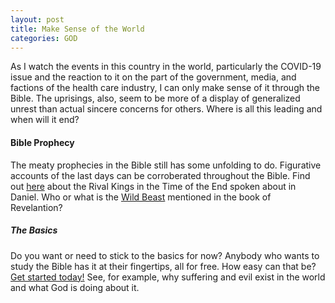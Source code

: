 ```yaml
---
layout: post
title: Make Sense of the World
categories: GOD
---
```


As I watch the events in this country in the world, particularly the COVID-19 issue and the reaction to it on the part of the government, media, and factions of the health care industry, I can only make sense of it through the Bible. The uprisings, also, seem to be more of a display of generalized unrest than actual sincere concerns for others. Where is all this leading and when will it end?

#### Bible Prophecy

The meaty prophecies in the Bible still has some unfolding to do. Figurative accounts of the last days can be corroberated throughout the Bible. Find out [here](https://www.jw.org/en/library/magazines/watchtower-study-may-2020/) about the Rival Kings in the Time of the End spoken about in Daniel. Who or what is the [Wild Beast](https://www.jw.org/en/library/magazines/w20040401/Identifying-the-Wild-Beast-and-Its-Mark/) mentioned in the book of Revelantion?

##### The Basics

Do you want or need to stick to the basics for now? Anybody who wants to study the Bible has it at their fingertips, all for free. How easy can that be? [Get started today!](www.jw.org/en/bible-teachings/online-lessons/) See, for example, why suffering and evil exist in the world and what God is doing about it.